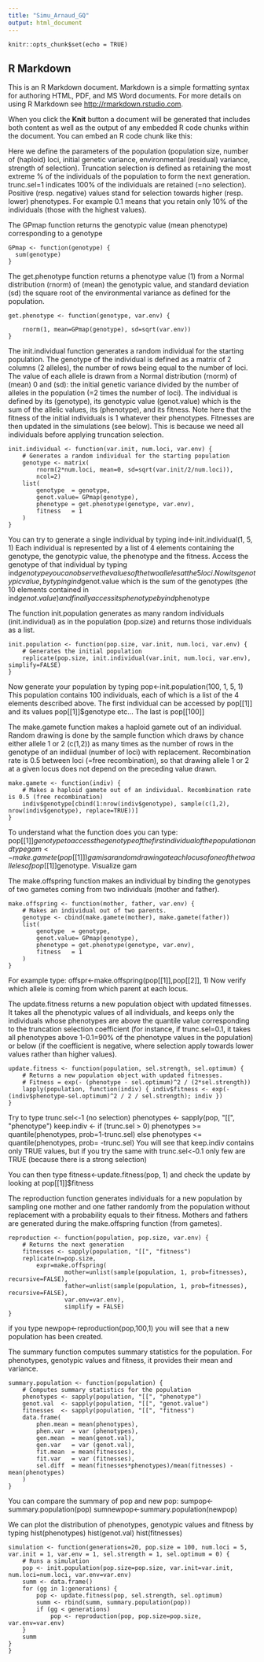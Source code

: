 ```yaml
---
title: "Simu_Arnaud_GQ"
output: html_document
---
```


```{r setup, include=FALSE}
knitr::opts_chunk$set(echo = TRUE)
```

## R Markdown

This is an R Markdown document. Markdown is a simple formatting syntax for authoring HTML, PDF, and MS Word documents. For more details on using R Markdown see <http://rmarkdown.rstudio.com>.

When you click the **Knit** button a document will be generated that includes both content as well as the output of any embedded R code chunks within the document. You can embed an R code chunk like this:

Here we define the parameters of the population (population size, number of (haploid) loci, initial genetic variance, environmental (residual) variance, strength of selection).
Truncation selection is defined as retaining the most extreme % of the individuals of the population to form the next generation. trunc.sel=1 indicates 100% of the individuals are retained (=no selection). Positive (resp. negative) values stand for selection towards higher (resp. lower) phenotypes. For example 0.1 means that you retain only 10% of the individuals (those with the highest values).

The GPmap function returns the genotypic value (mean phenotype) corresponding to a genotype
```{r}
GPmap <- function(genotype) {
  sum(genotype)
}
```
The get.phenotype function returns a phenotype value (1) from a Normal distribution (rnorm) of (mean) the genotypic value, and standard deviation (sd) the square root of the environmental variance as defined for the population.
```{r}
get.phenotype <- function(genotype, var.env) {

	rnorm(1, mean=GPmap(genotype), sd=sqrt(var.env))
}
```
The init.individual function generates a random individual for the starting population. The genotype of the individual is defined as a matrix of 2 columns (2 alleles), the number of rows being equal to the number of loci. The value of each allele is drawn from a Normal distribution (rnorm) of (mean) 0 and (sd): the initial genetic variance divided by the number of alleles in the population (=2 times the number of loci). The individual is defined by its (genotype), its genotypic value (genot.value) which is the sum of the allelic values, its (phenotype), and its fitness. Note here that the fitness of the initial individuals is 1 whatever their phenotypes. Fitnesses are then updated in the simulations (see below). This is because we need all individuals before applying truncation selection.
```{r}
init.individual <- function(var.init, num.loci, var.env) {
	# Generates a random individual for the starting population
	genotype <- matrix(
		rnorm(2*num.loci, mean=0, sd=sqrt(var.init/2/num.loci)), 
		ncol=2)
	list(
		genotype  = genotype, 
		genot.value= GPmap(genotype),
		phenotype = get.phenotype(genotype, var.env),
		fitness   = 1
	)
}
```
You can try to generate a single individual by typing 
ind<-init.individual(1, 5, 1)
Each individual is represented by a list of 4 elements containing the genotype, the genotypic value, the phenotype and the fitness.
Access the genotype of that individual by typing
ind$genotype
you can observe the values of the two alleles at the 5 loci.
Now its genotypic value, by typing
ind$genot.value
which is the sum of the genotypes (the 10 elements contained in ind$genot.value)
and finally access its phenotype by
ind$phenotype

The function init.population generates as many random individuals (init.individual) as in the population (pop.size) and returns those individuals as a list. 
```{r}
init.population <- function(pop.size, var.init, num.loci, var.env) {
	# Generates the initial population	
	replicate(pop.size, init.individual(var.init, num.loci, var.env), simplify=FALSE)
}
```
Now generate your population by typing
pop<-init.population(100, 1, 5, 1)
This population contains 100 individuals, each of which is a list of the 4 elements described above.
The first individual can be accessed by 
pop[[1]] and its values pop[[1]]$genotype etc...
The last is pop[[100]]

The make.gamete function makes a haploid gamete out of an individual. Random drawing is done by the sample function which draws by chance either allele 1 or 2 (c(1,2)) as many times as the number of rows in the genotype of an indiidual (number of loci) with replacement.
Recombination rate is 0.5 between loci (=free recombination), so that drawing allele 1 or 2 at a given locus does not depend on the preceding value drawn. 
```{r}
make.gamete <- function(indiv) {
	# Makes a haploid gamete out of an individual. Recombination rate is 0.5 (free recombination)
	indiv$genotype[cbind(1:nrow(indiv$genotype), sample(c(1,2), nrow(indiv$genotype), replace=TRUE))]
}
```
To understand what the function does you can type:
pop[[1]]$genotype to access the genotype of the first individual of the population
and type 
gam<-make.gamete(pop[[1]])
gam is a random drawing at each locus of one of the two alleles of pop[[1]]$genotype.
Visualize gam

The make.offspring function makes an individual by binding the genotypes of two gametes coming from two individuals (mother and father).
```{r}
make.offspring <- function(mother, father, var.env) {
	# Makes an individual out of two parents. 
	genotype <- cbind(make.gamete(mother), make.gamete(father))
	list(
		genotype  = genotype, 
		genot.value= GPmap(genotype),
		phenotype = get.phenotype(genotype, var.env),
		fitness   = 1
	)
}
```
For example type:
offspr<-make.offspring(pop[[1]],pop[[2]], 1)
Now verify which allele is coming from which parent at each locus.

The update.fitness returns a new population object with updated fitnesses. It takes all the phenotypic values of all individuals, and keeps only the individuals whose phenotypes are above the quantile value corresponding to the truncation selection coefficient (for instance, if trunc.sel=0.1, it takes all phenotypes above 1-0.1=90% of the phenotype values in the population) or below (if the coefficient is negative, where selection apply towards lower values rather than higher values).  

```{r}
update.fitness <- function(population, sel.strength, sel.optimum) {
	# Returns a new population object with updated fitnesses. 
	# Fitness = exp(- (phenotype - sel.optimum)^2 / (2*sel.strength))
	lapply(population, function(indiv) { indiv$fitness <- exp(-(indiv$phenotype-sel.optimum)^2 / 2 / sel.strength); indiv })
}
```
Try to type
trunc.sel<-1 (no selection)
phenotypes <- sapply(pop, "[[", "phenotype")
keep.indiv <- if (trunc.sel > 0) phenotypes >= quantile(phenotypes, prob=1-trunc.sel) else phenotypes <= quantile(phenotypes, prob= -trunc.sel)
You will see that keep.indiv contains only TRUE values,
but if you try the same with 
trunc.sel<-0.1
only few are TRUE (because there is a strong selection)

You can then type
fitness<-update.fitness(pop, 1)
and check the update by looking at
pop[[1]]$fitness

The reproduction function generates individuals for a new population by sampling one mother and one father randomly from the population without replacement with a probability equals to their fitness. Mothers and fathers are generated during the make.offspring function (from gametes). 

```{r}
reproduction <- function(population, pop.size, var.env) {
	# Returns the next generation
	fitnesses <- sapply(population, "[[", "fitness")
	replicate(n=pop.size, 
		expr=make.offspring(
				mother=unlist(sample(population, 1, prob=fitnesses), recursive=FALSE), 
				father=unlist(sample(population, 1, prob=fitnesses), recursive=FALSE),
				var.env=var.env),
				simplify = FALSE)
}
```
if you type
newpop<-reproduction(pop,100,1)
you will see that a new population has been created.

The summary function computes summary statistics for the population. For phenotypes, genotypic values and fitness, it provides their mean and variance. 
```{r}
summary.population <- function(population) {
	# Computes summary statistics for the population
	phenotypes <- sapply(population, "[[", "phenotype")
	genot.val  <- sapply(population, "[[", "genot.value")
	fitnesses  <- sapply(population, "[[", "fitness")
	data.frame(
		phen.mean = mean(phenotypes), 
		phen.var  = var (phenotypes),
		gen.mean  = mean(genot.val),
		gen.var   = var (genot.val),
		fit.mean  = mean(fitnesses),
		fit.var   = var (fitnesses),
		sel.diff  = mean(fitnesses*phenotypes)/mean(fitnesses) - mean(phenotypes)
	)
}
```
You can compare the summary of pop and new pop:
sumpop<-summary.population(pop)
sumnewpop<-summary.population(newpop)

We can plot the distribution of phenotypes, genotypic values and fitness by typing
hist(phenotypes)
hist(genot.val)
hist(fitnesses)

```{r}
simulation <- function(generations=20, pop.size = 100, num.loci = 5, var.init = 1, var.env = 1, sel.strength = 1, sel.optimum = 0) {
	# Runs a simulation
	pop <- init.population(pop.size=pop.size, var.init=var.init, num.loci=num.loci, var.env=var.env)
	summ <- data.frame()
	for (gg in 1:generations) {
		pop <- update.fitness(pop, sel.strength, sel.optimum)
		summ <- rbind(summ, summary.population(pop))
		if (gg < generations)
			pop <- reproduction(pop, pop.size=pop.size, var.env=var.env)
	}
	summ
}
}
```
